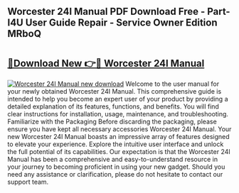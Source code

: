 ## Worcester 24I Manual PDF Download Free - Part-I4U User Guide Repair - Service Owner Edition MRboQ

# <h2><a href="http://cf19381.oget.top/?id=Worcester+24I+Manual">🔗Download New 👉🔴 Worcester 24I Manual</a></h2>

[![Worcester 24I Manual new download](https://i.imgur.com/5g1atiW.png)](http://cf19381.oget.top/?id=Worcester+24I+Manual)
Welcome to the user manual for your newly obtained Worcester 24I Manual. This comprehensive guide is intended to help you become an expert user of your product by providing a detailed explanation of its features, functions, and benefits. You will find clear instructions for installation, usage, maintenance, and troubleshooting. Familiarize with the Packaging Before discarding the packaging, please ensure you have kept all necessary accessories Worcester 24I Manual. Your new Worcester 24I Manual boasts an impressive array of features designed to elevate your experience. Explore the intuitive user interface and unlock the full potential of its capabilities. Our expectation is that the Worcester 24I Manual has been a comprehensive and easy-to-understand resource in your journey to becoming proficient in using your new gadget. Should you need any assistance or clarification, please do not hesitate to contact our support team.
